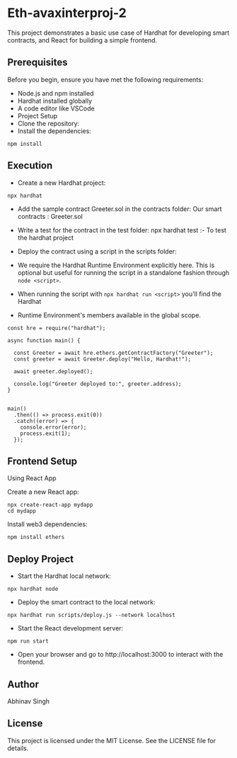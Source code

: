 # Eth-avaxinterproj-2
This project demonstrates a basic use case of Hardhat for developing smart contracts, and React for building a simple frontend.



## Prerequisites
Before you begin, ensure you have met the following requirements:

- Node.js and npm installed
- Hardhat installed globally
- A code editor like VSCode
- Project Setup
- Clone the repository:
- Install the dependencies:
```
npm install
```
## Execution


- Create a new Hardhat project:
```
npx hardhat
```
- Add the sample contract Greeter.sol in the contracts folder: Our smart contracts : Greeter.sol

- Write a test for the contract in the test folder: npx hardhat test :- To test the hardhat project

- Deploy the contract using a script in the scripts folder:

-  We require the Hardhat Runtime Environment explicitly here. This is optional but useful for running the script in a standalone fashion through `node <script>`.
- When running the script with `npx hardhat run <script>` you'll find the Hardhat
- Runtime Environment's members available in the global scope.
```
const hre = require("hardhat");

async function main() {
  
  const Greeter = await hre.ethers.getContractFactory("Greeter");
  const greeter = await Greeter.deploy("Hello, Hardhat!");

  await greeter.deployed();

  console.log("Greeter deployed to:", greeter.address);
}


main()
  .then(() => process.exit(0))
  .catch((error) => {
    console.error(error);
    process.exit(1);
  });
```
## Frontend Setup
Using React App

Create a new React app:
```
npx create-react-app mydapp
cd mydapp
```
Install web3 dependencies:
```
npm install ethers
```

## Deploy Project
- Start the Hardhat local network:
```
npx hardhat node
```
- Deploy the smart contract to the local network:
```
npx hardhat run scripts/deploy.js --network localhost
```
- Start the React development server:
```
npm run start
```
- Open your browser and go to http://localhost:3000 to interact with the frontend.

## Author
Abhinav Singh
## License
This project is licensed under the MIT License. See the LICENSE file for details.




